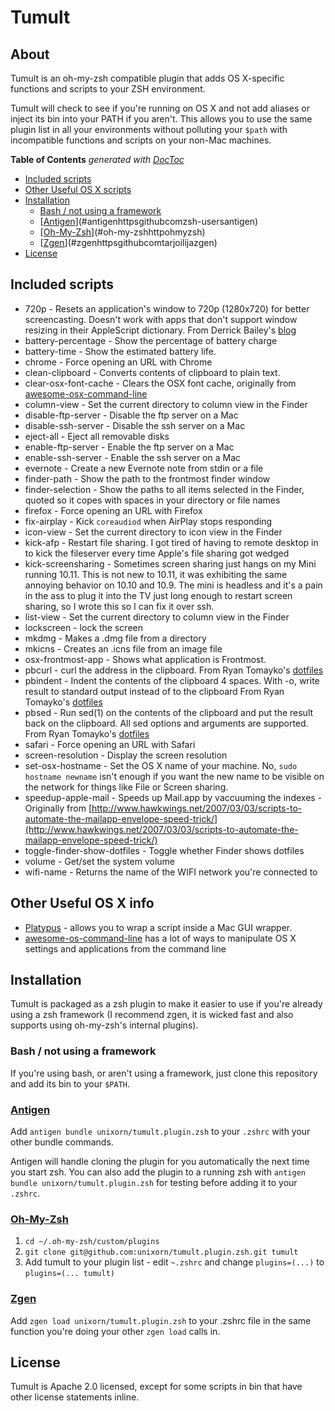 # Tumult

## About

Tumult is an oh-my-zsh compatible plugin that adds OS X-specific functions and scripts to your ZSH environment.

Tumult will check to see if you're running on OS X and not add aliases or inject its bin into your PATH if you aren't. This allows you to use the same plugin list in all your environments without polluting your `$path` with incompatible functions and scripts on your non-Mac machines.

<!-- START doctoc generated TOC please keep comment here to allow auto update -->
<!-- DON'T EDIT THIS SECTION, INSTEAD RE-RUN doctoc TO UPDATE -->
**Table of Contents**  *generated with [DocToc](https://github.com/thlorenz/doctoc)*

- [Included scripts](#included-scripts)
- [Other Useful OS X scripts](#other-useful-os-x-scripts)
- [Installation](#installation)
  - [Bash / not using a framework](#bash--not-using-a-framework)
  - [[Antigen](https://github.com/zsh-users/antigen)](#antigenhttpsgithubcomzsh-usersantigen)
  - [[Oh-My-Zsh](http://ohmyz.sh/)](#oh-my-zshhttpohmyzsh)
  - [[Zgen](https://github.com/tarjoilija/zgen)](#zgenhttpsgithubcomtarjoilijazgen)
- [License](#license)

<!-- END doctoc generated TOC please keep comment here to allow auto update -->

## Included scripts

* 720p - Resets an application's window to 720p (1280x720) for better screencasting. Doesn't work with apps that don't support window resizing in their AppleScript dictionary. From Derrick Bailey's [blog](http://lostechies.com/derickbailey/2012/09/08/screencasting-tip-resize-your-app-to-720p-1280x720-in-osx/)
* battery-percentage - Show the percentage of battery charge
* battery-time - Show the estimated battery life.
* chrome - Force opening an URL with Chrome
* clean-clipboard - Converts contents of clipboard to plain text.
* clear-osx-font-cache - Clears the OSX font cache, originally from [awesome-osx-command-line](https://github.com/herrbischoff/awesome-osx-command-line/blob/master/functions.md#app-icons)
* column-view - Set the current directory to column view in the Finder
* disable-ftp-server - Disable the ftp server on a Mac
* disable-ssh-server - Disable the ssh server on a Mac
* eject-all - Eject all removable disks
* enable-ftp-server - Enable the ftp server on a Mac
* enable-ssh-server - Enable the ssh server on a Mac
* evernote - Create a new Evernote note from stdin or a file
* finder-path - Show the path to the frontmost finder window
* finder-selection - Show the paths to all items selected in the Finder, quoted so it copes with spaces in your directory or file names
* firefox - Force opening an URL with Firefox
* fix-airplay - Kick `coreaudiod` when AirPlay stops responding
* icon-view - Set the current directory to icon view in the Finder
* kick-afp - Restart file sharing. I got tired of having to remote desktop in to kick the fileserver every time Apple's file sharing got wedged
* kick-screensharing - Sometimes screen sharing just hangs on my Mini running 10.11. This is not new to 10.11, it was exhibiting the same annoying behavior on 10.10 and 10.9. The mini is headless and it's a pain in the ass to plug it into the TV just long enough to restart screen sharing, so I wrote this so I can fix it over ssh.
* list-view - Set the current directory to column view in the Finder
* lockscreen - lock the screen
* mkdmg - Makes a .dmg file from a directory
* mkicns - Creates an .icns file from an image file
* osx-frontmost-app - Shows what application is Frontmost.
* pbcurl - curl the address in the clipboard. From Ryan Tomayko's [dotfiles](https://github.com/rtomayko/dotfiles)
* pbindent - Indent the contents of the clipboard 4 spaces. With -o, write result to standard output instead of to the clipboard From Ryan Tomayko's [dotfiles](https://github.com/rtomayko/dotfiles)
* pbsed - Run sed(1) on the contents of the clipboard and put the result back on the clipboard. All sed options and arguments are supported. From Ryan Tomayko's [dotfiles](https://github.com/rtomayko/dotfiles)
* safari - Force opening an URL with Safari
* screen-resolution - Display the screen resolution
* set-osx-hostname - Set the OS X name of your machine. No, `sudo hostname newname` isn't enough if you want the new name to be visible on the network for things like File or Screen sharing.
* speedup-apple-mail - Speeds up Mail.app by vaccuuming the indexes - Originally from [http://www.hawkwings.net/2007/03/03/scripts-to-automate-the-mailapp-envelope-speed-trick/](http://www.hawkwings.net/2007/03/03/scripts-to-automate-the-mailapp-envelope-speed-trick/)
* toggle-finder-show-dotfiles - Toggle whether Finder shows dotfiles
* volume - Get/set the system volume
* wifi-name - Returns the name of the WIFI network you're connected to

## Other Useful OS X info

* [Platypus](https://github.com/sveinbjornt/Platypus) - allows you to wrap a script inside a Mac GUI wrapper.
* [awesome-os-command-line](https://github.com/herrbischoff/awesome-osx-command-line) has a lot of ways to manipulate OS X settings and applications from the command line

## Installation

Tumult is packaged as a zsh plugin to make it easier to use if you're already using a zsh framework (I recommend zgen, it is wicked fast and also supports using oh-my-zsh's internal plugins).

### Bash / not using a framework

If you're using bash, or aren't using a framework, just clone this repository and add its bin to your `$PATH`.

### [Antigen](https://github.com/zsh-users/antigen)

Add `antigen bundle unixorn/tumult.plugin.zsh` to your `.zshrc` with your other bundle commands.

Antigen will handle cloning the plugin for you automatically the next time you start zsh. You can also add the plugin to a running zsh with `antigen bundle unixorn/tumult.plugin.zsh` for testing before adding it to your `.zshrc`.

### [Oh-My-Zsh](http://ohmyz.sh/)

1. `cd ~/.oh-my-zsh/custom/plugins`
2. `git clone git@github.com:unixorn/tumult.plugin.zsh.git tumult`
3. Add tumult to your plugin list - edit `~.zshrc` and change `plugins=(...)` to `plugins=(... tumult)`

### [Zgen](https://github.com/tarjoilija/zgen)

Add `zgen load unixorn/tumult.plugin.zsh` to your .zshrc file in the same function you're doing your other `zgen load` calls in.

## License

Tumult is Apache 2.0 licensed, except for some scripts in bin that have other license statements inline.
